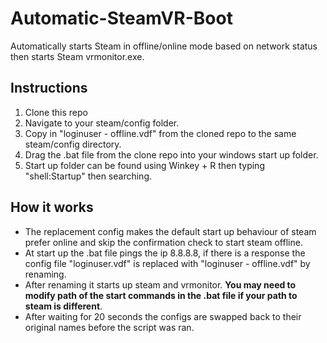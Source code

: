# Automatic-SteamVR-Boot
Automatically starts Steam in offline/online mode based on network status then starts Steam vrmonitor.exe.

## Instructions
1. Clone this repo
2. Navigate to your steam/config folder.
3. Copy in "loginuser - offline.vdf" from the cloned repo to the same steam/config directory. 
4. Drag the .bat file from the clone repo into your windows start up folder.
5. Start up folder can be found using Winkey + R then typing "shell:Startup" then searching.

## How it works
* The replacement config makes the default start up behaviour of steam prefer online and skip the confirmation check to start steam offline. 
* At start up the .bat file pings the ip 8.8.8.8, if there is a response the config file "loginuser.vdf" is replaced with "loginuser - offline.vdf" by renaming. 
* After renaming it starts up steam and vrmonitor. **You may need to modify path of the start commands in the .bat file if your path to steam is different**. 
* After waiting for 20 seconds the configs are swapped back to their original names before the script was ran. 
